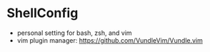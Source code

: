 # ShellConfig

-   personal setting for bash, zsh, and vim
-   vim plugin manager: https://github.com/VundleVim/Vundle.vim
